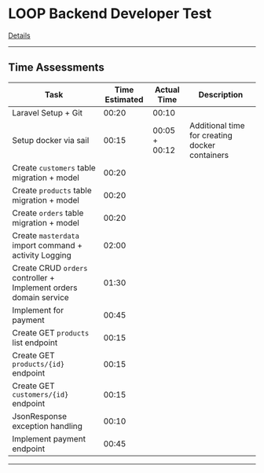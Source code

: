 # LOOP Backend Developer Test

[Details](https://backend-developer.view.agentur-loop.com/#/?id=loop-backend-developer-test)

___
## Time Assessments

| Task  | Time Estimated | Actual Time  | Description |
|---|---|---|---|
|  Laravel Setup + Git | 00:20  | 00:10   |    |
|  Setup docker via sail | 00:15  |  00:05 + 00:12 |  Additional time for creating docker containers |
|  Create `customers` table migration + model | 00:20  |   |  |
|  Create `products` table migration + model| 00:20  |   |  |
|  Create `orders` table migration + model | 00:20  |   |  |
|  Create `masterdata` import command + activity Logging | 02:00  |   |  |
|  Create CRUD `orders` controller + Implement orders domain service  | 01:30  |   |  |
|  Implement for payment   | 00:45  |   |  |
|  Create GET `products` list endpoint | 00:15  |   |  |
|  Create GET `products/{id}` endpoint | 00:15  |   |  |
|  Create GET `customers/{id}` endpoint | 00:15  |   |  |
|  JsonResponse exception handling | 00:10  |   |  |
|  Implement payment endpoint | 00:45  |   |  |
___

